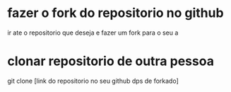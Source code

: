 # fazer o fork do repositorio no github
ir ate o repositorio que deseja e fazer um fork para o seu
a
# clonar repositorio de outra pessoa
git clone [link do repositorio no seu github dps de forkado]